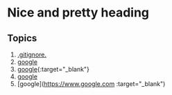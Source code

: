 #  Nice and pretty heading
## Topics
1. [.gitignore.](/.gitignore)
2. [google](https://www.google.com)
3. [google](https://www.google.com){:target="_blank"}
4. <a href="www.google.com" target="_blank">google</a>
5. [google](https://www.google.com :target="_blank")
